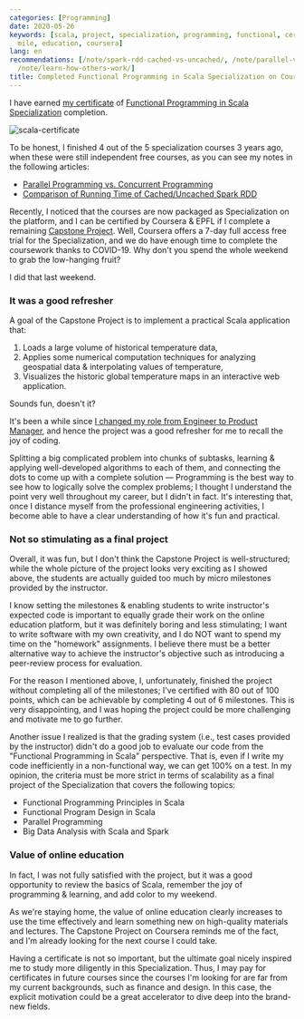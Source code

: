 ```yaml
---
categories: [Programming]
date: 2020-05-26
keywords: [scala, project, specialization, programming, functional, certificate, fun,
  mile, education, coursera]
lang: en
recommendations: [/note/spark-rdd-cached-vs-uncached/, /note/parallel-vs-concurrent/,
  /note/learn-how-others-work/]
title: Completed Functional Programming in Scala Specialization on Coursera, Finally
---
```


I have earned [my certificate](https://www.coursera.org/account/accomplishments/specialization/5QEQVEUCDFSJ) of [Functional Programming in Scala Specialization](https://www.coursera.org/specializations/scala) completion.

![scala-certificate](/images/coursera-scala-capstone/certificate.png)

To be honest, I finished 4 out of the 5 specialization courses 3 years ago, when these were still independent free courses, as you can see my notes in the following articles:

- [Parallel Programming vs. Concurrent Programming](/note/parallel-vs-concurrent/)
- [Comparison of Running Time of Cached/Uncached Spark RDD](/note/spark-rdd-cached-vs-uncached/)

Recently, I noticed that the courses are now packaged as Specialization on the platform, and I can be certified by Coursera & EPFL if I complete a remaining [Capstone Project](https://www.coursera.org/learn/scala-capstone). Well, Coursera offers a 7-day full access free trial for the Specialization, and we do have enough time to complete the coursework thanks to COVID-19. Why don't you spend the whole weekend to grab the low-hanging fruit? 

I did that last weekend.

### It was a good refresher

A goal of the Capstone Project is to implement a practical Scala application that:

1. Loads a large volume of historical temperature data,
2. Applies some numerical computation techniques for analyzing geospatial data & interpolating values of temperature,
3. Visualizes the historic global temperature maps in an interactive web application.

Sounds fun, doesn't it?

It's been a while since [I changed my role from Engineer to Product Manager](/note/becoming-a-product-manager/), and hence the project was a good refresher for me to recall the joy of coding.

Splitting a big complicated problem into chunks of subtasks, learning & applying well-developed algorithms to each of them, and connecting the dots to come up with a complete solution &mdash; Programming is the best way to see how to logically solve the complex problems; I thought I understand the point very well throughout my career, but I didn't in fact. It's interesting that, once I distance myself from the professional engineering activities, I become able to have a clear understanding of how it's fun and practical.

### Not so stimulating as a final project

Overall, it was fun, but I don't think the Capstone Project is well-structured; while the whole picture of the project looks very exciting as I showed above, the students are actually guided too much by micro milestones provided by the instructor.

I know setting the milestones & enabling students to write instructor's expected code is important to equally grade their work on the online education platform, but it was definitely boring and less stimulating; I want to write software with my own creativity, and I do NOT want to spend my time on the "homework" assignments. I believe there must be a better alternative way to achieve the instructor's objective such as introducing a peer-review process for evaluation.

For the reason I mentioned above, I, unfortunately, finished the project without completing all of the milestones; I've certified with 80 out of 100 points, which can be achievable by completing 4 out of 6 milestones. This is very disappointing, and I was hoping the project could be more challenging and motivate me to go further.

Another issue I realized is that the grading system (i.e., test cases provided by the instructor) didn't do a good job to evaluate our code from the "Functional Programming in Scala" perspective. That is, even if I write my code inefficiently in a non-functional way, we can get 100% on a test. In my opinion, the criteria must be more strict in terms of scalability as a final project of the Specialization that covers the following topics:

- Functional Programming Principles in Scala
- Functional Program Design in Scala
- Parallel Programming
- Big Data Analysis with Scala and Spark

### Value of online education

In fact, I was not fully satisfied with the project, but it was a good opportunity to review the basics of Scala, remember the joy of programming & learning, and add color to my weekend. 

As we're staying home, the value of online education clearly increases to use the time effectively and learn something new on high-quality materials and lectures. The Capstone Project on Coursera reminds me of the fact, and I'm already looking for the next course I could take. 

Having a certificate is not so important, but the ultimate goal nicely inspired me to study more diligently in this Specialization. Thus, I may pay for certificates in future courses since the courses I'm looking for are far from my current backgrounds, such as finance and design. In this case, the explicit motivation could be a great accelerator to dive deep into the brand-new fields.